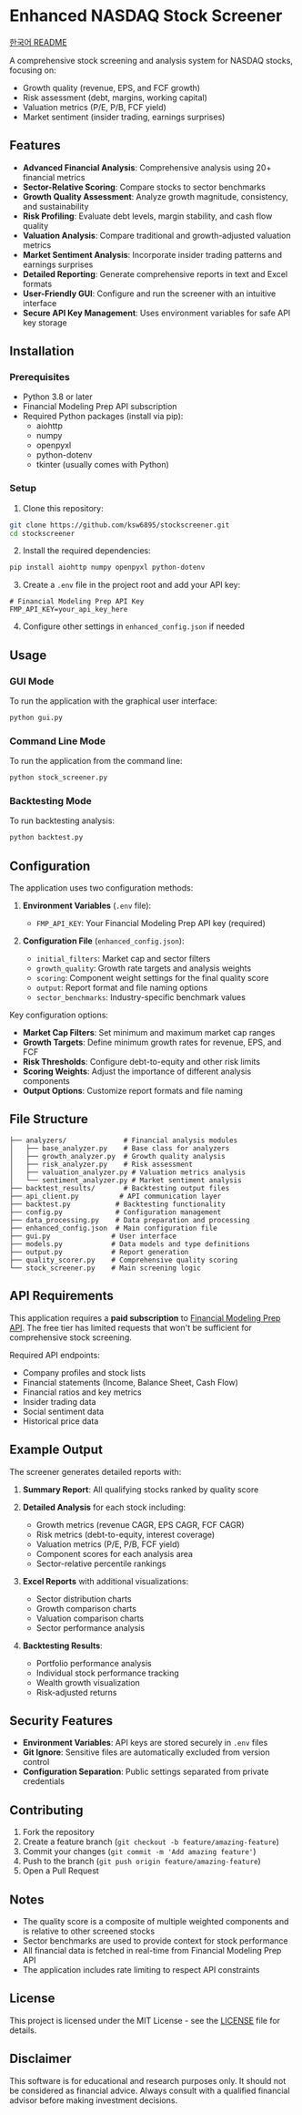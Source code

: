 # Enhanced NASDAQ Stock Screener

[한국어 README](README.ko.md)

A comprehensive stock screening and analysis system for NASDAQ stocks, focusing on:
- Growth quality (revenue, EPS, and FCF growth)
- Risk assessment (debt, margins, working capital)
- Valuation metrics (P/E, P/B, FCF yield)
- Market sentiment (insider trading, earnings surprises)

## Features

- **Advanced Financial Analysis**: Comprehensive analysis using 20+ financial metrics
- **Sector-Relative Scoring**: Compare stocks to sector benchmarks
- **Growth Quality Assessment**: Analyze growth magnitude, consistency, and sustainability
- **Risk Profiling**: Evaluate debt levels, margin stability, and cash flow quality
- **Valuation Analysis**: Compare traditional and growth-adjusted valuation metrics
- **Market Sentiment Analysis**: Incorporate insider trading patterns and earnings surprises
- **Detailed Reporting**: Generate comprehensive reports in text and Excel formats
- **User-Friendly GUI**: Configure and run the screener with an intuitive interface
- **Secure API Key Management**: Uses environment variables for safe API key storage

## Installation

### Prerequisites

- Python 3.8 or later
- Financial Modeling Prep API subscription
- Required Python packages (install via pip):
  - aiohttp
  - numpy
  - openpyxl
  - python-dotenv
  - tkinter (usually comes with Python)

### Setup

1. Clone this repository:
```bash
git clone https://github.com/ksw6895/stockscreener.git
cd stockscreener
```

2. Install the required dependencies:
```bash
pip install aiohttp numpy openpyxl python-dotenv
```

3. Create a `.env` file in the project root and add your API key:
```
# Financial Modeling Prep API Key
FMP_API_KEY=your_api_key_here
```

4. Configure other settings in `enhanced_config.json` if needed

## Usage

### GUI Mode

To run the application with the graphical user interface:

```bash
python gui.py
```

### Command Line Mode

To run the application from the command line:

```bash
python stock_screener.py
```

### Backtesting Mode

To run backtesting analysis:

```bash
python backtest.py
```

## Configuration

The application uses two configuration methods:

1. **Environment Variables** (`.env` file):
   - `FMP_API_KEY`: Your Financial Modeling Prep API key (required)

2. **Configuration File** (`enhanced_config.json`):
   - `initial_filters`: Market cap and sector filters
   - `growth_quality`: Growth rate targets and analysis weights
   - `scoring`: Component weight settings for the final quality score
   - `output`: Report format and file naming options
   - `sector_benchmarks`: Industry-specific benchmark values

Key configuration options:

- **Market Cap Filters**: Set minimum and maximum market cap ranges
- **Growth Targets**: Define minimum growth rates for revenue, EPS, and FCF
- **Risk Thresholds**: Configure debt-to-equity and other risk limits
- **Scoring Weights**: Adjust the importance of different analysis components
- **Output Options**: Customize report formats and file naming

## File Structure

```
├── analyzers/              # Financial analysis modules
│   ├── base_analyzer.py    # Base class for analyzers
│   ├── growth_analyzer.py  # Growth quality analysis
│   ├── risk_analyzer.py    # Risk assessment
│   ├── valuation_analyzer.py # Valuation metrics analysis
│   └── sentiment_analyzer.py # Market sentiment analysis
├── backtest_results/       # Backtesting output files
├── api_client.py          # API communication layer
├── backtest.py           # Backtesting functionality
├── config.py             # Configuration management
├── data_processing.py    # Data preparation and processing
├── enhanced_config.json  # Main configuration file
├── gui.py               # User interface
├── models.py            # Data models and type definitions
├── output.py            # Report generation
├── quality_scorer.py    # Comprehensive quality scoring
└── stock_screener.py    # Main screening logic
```

## API Requirements

This application requires a **paid subscription** to [Financial Modeling Prep API](https://financialmodelingprep.com/). The free tier has limited requests that won't be sufficient for comprehensive stock screening.

Required API endpoints:
- Company profiles and stock lists
- Financial statements (Income, Balance Sheet, Cash Flow)
- Financial ratios and key metrics
- Insider trading data
- Social sentiment data
- Historical price data

## Example Output

The screener generates detailed reports with:

1. **Summary Report**: All qualifying stocks ranked by quality score
2. **Detailed Analysis** for each stock including:
   - Growth metrics (revenue CAGR, EPS CAGR, FCF CAGR)
   - Risk metrics (debt-to-equity, interest coverage)
   - Valuation metrics (P/E, P/B, FCF yield)
   - Component scores for each analysis area
   - Sector-relative percentile rankings

3. **Excel Reports** with additional visualizations:
   - Sector distribution charts
   - Growth comparison charts
   - Valuation comparison charts
   - Sector performance analysis

4. **Backtesting Results**:
   - Portfolio performance analysis
   - Individual stock performance tracking
   - Wealth growth visualization
   - Risk-adjusted returns

## Security Features

- **Environment Variables**: API keys are stored securely in `.env` files
- **Git Ignore**: Sensitive files are automatically excluded from version control
- **Configuration Separation**: Public settings separated from private credentials

## Contributing

1. Fork the repository
2. Create a feature branch (`git checkout -b feature/amazing-feature`)
3. Commit your changes (`git commit -m 'Add amazing feature'`)
4. Push to the branch (`git push origin feature/amazing-feature`)
5. Open a Pull Request

## Notes

- The quality score is a composite of multiple weighted components and is relative to other screened stocks
- Sector benchmarks are used to provide context for stock performance
- All financial data is fetched in real-time from Financial Modeling Prep API
- The application includes rate limiting to respect API constraints

## License

This project is licensed under the MIT License - see the [LICENSE](LICENSE) file for details.

## Disclaimer

This software is for educational and research purposes only. It should not be considered as financial advice. Always consult with a qualified financial advisor before making investment decisions.
